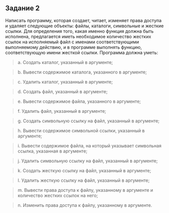## Задание 2

Написать программу, которая создает, читает, изменяет права доступа и удаляет следующие объекты: файлы, каталоги, символьные и жесткие ссылки. Для определения того, какая именно функция должна быть исполнена, предлагается иметь необходимое количество жестких ссылок на исполняемый файл с именами соответствующими выполняемому действию, и в программе выполнять функцию, соответствующую имени жесткой ссылки. Программа должна уметь:

> a. Создать каталог, указанный в аргументе;

> b. Вывести содержимое каталога, указанного в аргументе;

> c. Удалить каталог, указанный в аргументе;

> d. Создать файл, указанный в аргументе;

> e. Вывести содержимое файла, указанного в аргументе;

> f. Удалить файл, указанный в аргументе;

> g. Создать символьную ссылку на файл, указанный в аргументе;

> h. Вывести содержимое символьной ссылки, указанный в аргументе;

> i. Вывести содержимое файла, на который указывает символьная ссылка, указанная в аргументе;

> j. Удалить символьную ссылку на файл, указанный в аргументе;

> k. Создать жесткую ссылку на файл, указанный в аргументе;

> l. Удалить жесткую ссылку на файл, указанный в аргументе;

> m. Вывести права доступа к файлу, указанному в аргументе и количество жестких ссылок на него;

> n. Изменить права доступа к файлу, указанному в аргументе.